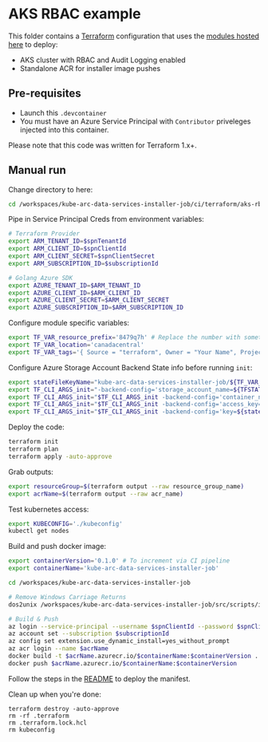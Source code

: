 # AKS RBAC example

This folder contains a [Terraform](https://www.terraform.io/) configuration that uses the [modules hosted here](https://github.com/KangarooKube/terraform-infrastructure-modules) to deploy:
 * AKS cluster with RBAC and Audit Logging enabled
 * Standalone ACR for installer image pushes

## Pre-requisites

* Launch this `.devcontainer`
* You must have an Azure Service Principal with `Contributor` priveleges injected into this container.

Please note that this code was written for Terraform 1.x+.

## Manual run

Change directory to here:
```bash
cd /workspaces/kube-arc-data-services-installer-job/ci/terraform/aks-rbac
```

Pipe in Service Principal Creds from environment variables:

```bash
# Terraform Provider
export ARM_TENANT_ID=$spnTenantId
export ARM_CLIENT_ID=$spnClientId
export ARM_CLIENT_SECRET=$spnClientSecret
export ARM_SUBSCRIPTION_ID=$subscriptionId

# Golang Azure SDK
export AZURE_TENANT_ID=$ARM_TENANT_ID
export AZURE_CLIENT_ID=$ARM_CLIENT_ID
export AZURE_CLIENT_SECRET=$ARM_CLIENT_SECRET
export AZURE_SUBSCRIPTION_ID=$ARM_SUBSCRIPTION_ID
```

Configure module specific variables:

```bash
export TF_VAR_resource_prefix='8479q7h' # Replace the number with something random!
export TF_VAR_location='canadacentral'
export TF_VAR_tags='{ Source = "terraform", Owner = "Your Name", Project = "Messing around with terraform manually" }'
```

Configure Azure Storage Account Backend State info before running `init`:

```bash
export stateFileKeyName="kube-arc-data-services-installer-job/${TF_VAR_resource_prefix}/terraform.tfstate"
export TF_CLI_ARGS_init="-backend-config='storage_account_name=${TFSTATE_STORAGE_ACCOUNT_NAME}'"
export TF_CLI_ARGS_init="$TF_CLI_ARGS_init -backend-config='container_name=${TFSTATE_STORAGE_ACCOUNT_CONTAINER_NAME}'"
export TF_CLI_ARGS_init="$TF_CLI_ARGS_init -backend-config='access_key=${TFSTATE_STORAGE_ACCOUNT_KEY}'"
export TF_CLI_ARGS_init="$TF_CLI_ARGS_init -backend-config='key=${stateFileKeyName}'"
```

Deploy the code:

```bash
terraform init
terraform plan
terraform apply -auto-approve
```

Grab outputs:

```bash
export resourceGroup=$(terraform output --raw resource_group_name)
export acrName=$(terraform output --raw acr_name)
```

Test kubernetes access:

```bash
export KUBECONFIG='./kubeconfig'
kubectl get nodes
```

Build and push docker image:

```bash
export containerVersion='0.1.0' # To increment via CI pipeline
export containerName='kube-arc-data-services-installer-job'

cd /workspaces/kube-arc-data-services-installer-job

# Remove Windows Carriage Returns
dos2unix /workspaces/kube-arc-data-services-installer-job/src/scripts/install-arc-data-services.sh

# Build & Push
az login --service-principal --username $spnClientId --password $spnClientSecret --tenant $spnTenantId
az account set --subscription $subscriptionId
az config set extension.use_dynamic_install=yes_without_prompt
az acr login --name $acrName
docker build -t $acrName.azurecr.io/$containerName:$containerVersion .
docker push $acrName.azurecr.io/$containerName:$containerVersion
```

Follow the steps in the [README](../../../README.md#deploy-manifest) to deploy the manifest.

Clean up when you're done:

```
terraform destroy -auto-approve
rm -rf .terraform
rm .terraform.lock.hcl
rm kubeconfig
```